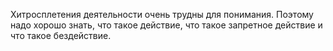 Хитросплетения деятельности очень трудны для понимания. Поэтому надо хорошо знать, что такое действие, что такое запретное действие и что такое бездействие.
